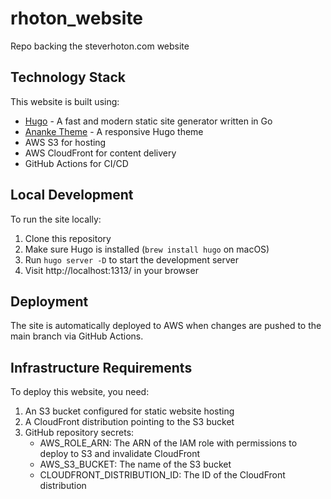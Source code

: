 # rhoton_website

Repo backing the steverhoton.com website

## Technology Stack

This website is built using:
- [Hugo](https://gohugo.io/) - A fast and modern static site generator written in Go
- [Ananke Theme](https://github.com/theNewDynamic/gohugo-theme-ananke) - A responsive Hugo theme
- AWS S3 for hosting
- AWS CloudFront for content delivery
- GitHub Actions for CI/CD

## Local Development

To run the site locally:

1. Clone this repository
2. Make sure Hugo is installed (`brew install hugo` on macOS)
3. Run `hugo server -D` to start the development server
4. Visit http://localhost:1313/ in your browser

## Deployment

The site is automatically deployed to AWS when changes are pushed to the main branch via GitHub Actions.

## Infrastructure Requirements

To deploy this website, you need:
1. An S3 bucket configured for static website hosting
2. A CloudFront distribution pointing to the S3 bucket
3. GitHub repository secrets:
   - AWS_ROLE_ARN: The ARN of the IAM role with permissions to deploy to S3 and invalidate CloudFront
   - AWS_S3_BUCKET: The name of the S3 bucket
   - CLOUDFRONT_DISTRIBUTION_ID: The ID of the CloudFront distribution

